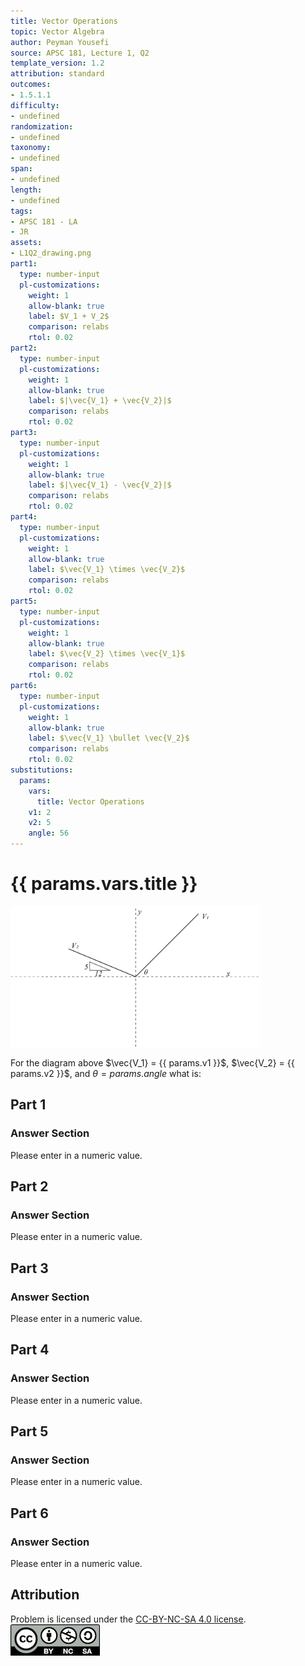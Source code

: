 ```yaml
---
title: Vector Operations
topic: Vector Algebra
author: Peyman Yousefi
source: APSC 181, Lecture 1, Q2
template_version: 1.2
attribution: standard
outcomes:
- 1.5.1.1
difficulty:
- undefined
randomization:
- undefined
taxonomy:
- undefined
span:
- undefined
length:
- undefined
tags:
- APSC 181 - LA
- JR
assets:
- L1Q2_drawing.png
part1:
  type: number-input
  pl-customizations:
    weight: 1
    allow-blank: true
    label: $V_1 + V_2$
    comparison: relabs
    rtol: 0.02
part2:
  type: number-input
  pl-customizations:
    weight: 1
    allow-blank: true
    label: $|\vec{V_1} + \vec{V_2}|$
    comparison: relabs
    rtol: 0.02
part3:
  type: number-input
  pl-customizations:
    weight: 1
    allow-blank: true
    label: $|\vec{V_1} - \vec{V_2}|$
    comparison: relabs
    rtol: 0.02
part4:
  type: number-input
  pl-customizations:
    weight: 1
    allow-blank: true
    label: $\vec{V_1} \times \vec{V_2}$
    comparison: relabs
    rtol: 0.02
part5:
  type: number-input
  pl-customizations:
    weight: 1
    allow-blank: true
    label: $\vec{V_2} \times \vec{V_1}$
    comparison: relabs
    rtol: 0.02
part6:
  type: number-input
  pl-customizations:
    weight: 1
    allow-blank: true
    label: $\vec{V_1} \bullet \vec{V_2}$
    comparison: relabs
    rtol: 0.02
substitutions:
  params:
    vars:
      title: Vector Operations
    v1: 2
    v2: 5
    angle: 56
---
```

# {{ params.vars.title }}
<img src="L1Q2_drawing.png" width=400>

For the diagram above $\vec{V_1} = {{ params.v1 }}$, $\vec{V_2} = {{ params.v2 }}$, and $\theta = {{ params.angle }}$ what is:

## Part 1

### Answer Section

Please enter in a numeric value.

## Part 2

### Answer Section

Please enter in a numeric value.

## Part 3

### Answer Section

Please enter in a numeric value.

## Part 4

### Answer Section

Please enter in a numeric value.

## Part 5

### Answer Section

Please enter in a numeric value.

## Part 6

### Answer Section

Please enter in a numeric value.

## Attribution

Problem is licensed under the [CC-BY-NC-SA 4.0 license](https://creativecommons.org/licenses/by-nc-sa/4.0/).<br> ![The Creative Commons 4.0 license requiring attribution-BY, non-commercial-NC, and share-alike-SA license.](https://raw.githubusercontent.com/firasm/bits/master/by-nc-sa.png)
